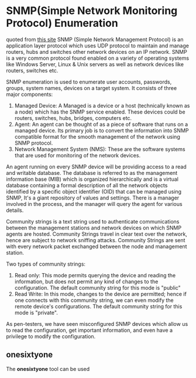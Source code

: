 # SNMP(Simple Network Monitoring Protocol) Enumeration
quoted from [this site](https://www.greycampus.com/opencampus/ethical-hacking/snmp-enumeration)
SNMP (Simple Network Management Protocol) is an application layer protocol which uses UDP protocol to maintain and manage routers, hubs and switches other network devices on an IP network. SNMP is a very common protocol found enabled on a variety of operating systems like Windows Server, Linux & Unix servers as well as network devices like routers, switches etc.

SNMP enumeration is used to enumerate user accounts, passwords, groups, system names, devices on a target system.
It consists of three major components:
1. Managed Device: A Managed is a device or a host (technically known as a node) which has the SNMP service enabled. These devices could be routers, switches, hubs, bridges, computers etc.
2. Agent: An agent can be thought of as a piece of software that runs on a managed device. Its primary job is to convert the information into SNMP compatible format for the smooth management of the network using SNMP protocol.
3. Network Management System (NMS): These are the software systems that are used for monitoring of the network devices.

An agent running on every SNMP device will be providing access to a read and writable database. The database is referred to as the management information base (MIB) which is organized hierarchically and is a virtual database containing a formal description of all the network objects identified by a specific object identifier (OID) that can be managed using SNMP, It's a giant repository of values and settings. There is a manager involved in the process, and the manager will query the agent for various details.

Community strings is a text string used to authenticate communications between the management stations and network devices on which SNMP agents are hosted. Community Strings travel in clear text over the network, hence are subject to network sniffing attacks. Community Strings are sent with every network packet exchanged between the node and management station.

Two types of community strings:
1. Read only: This mode permits querying the device and reading the information, but does not permit any kind of changes to the configuration. The default community string for this mode is "public"
2. Read Write: In this mode, changes to the device are permitted; hence if one connects with this community string, we can even modify the remote device's configurations. The default community string for this mode is "private".

As pen-testers, we have seen misconfigured SNMP devices which allow us to read the configuration, get important information, and even have a privilege to modify the configuration.

## onesixtyone
The **onesixtyone** tool can be used 
<!--stackedit_data:
eyJoaXN0b3J5IjpbOTk3MTczMDkyLC0yMDkyNjY2NzM3LDg0OD
EwMDIxNCwxOTcwODM3NjM3LC0xMjU1MDQxNjhdfQ==
-->